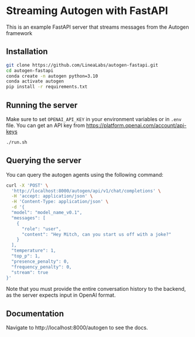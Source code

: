 # Streaming Autogen with FastAPI 
This is an example FastAPI server that streams messages from the Autogen framework

## Installation
```sh
git clone https://github.com/LineaLabs/autogen-fastapi.git
cd autogen-fastapi
conda create -n autogen python=3.10
conda activate autogen
pip install -r requirements.txt
```

## Running the server
Make sure to set `OPENAI_API_KEY` in your environment variables or in `.env` file. You can get an API key from https://platform.openai.com/account/api-keys
```sh
./run.sh
```


## Querying the server

You can query the autogen agents using the following command: 
```sh
curl -X 'POST' \
  'http://localhost:8000/autogen/api/v1/chat/completions' \
  -H 'accept: application/json' \
  -H 'Content-Type: application/json' \
  -d '{
  "model": "model_name_v0.1",
  "messages": [
    {
      "role": "user",
      "content": "Hey Mitch, can you start us off with a joke?"
    }
  ],
  "temperature": 1,
  "top_p": 1,
  "presence_penalty": 0,
  "frequency_penalty": 0,
  "stream": true
}'
```
Note that you must provide the entire conversation history to the backend, as the server expects input in OpenAI format. 

## Documentation
Navigate to http://localhost:8000/autogen to see the docs. 

